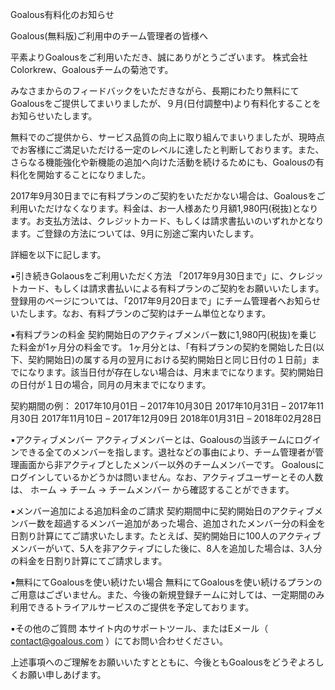 Goalous有料化のお知らせ

Goalous(無料版)ご利用中のチーム管理者の皆様へ

平素よりGoalousをご利用いただき、誠にありがとうございます。
株式会社Colorkrew、Goalousチームの菊池です。

みなさまからのフィードバックをいただきながら、長期にわたり無料にてGoalousをご提供してまいりましたが、９月(日付調整中)より有料化することをお知らせいたします。

無料でのご提供から、サービス品質の向上に取り組んでまいりましたが、現時点でお客様にご満足いただける一定のレベルに達したと判断しております。また、さらなる機能強化や新機能の追加へ向けた活動を続けるためにも、Goalousの有料化を開始することになりました。

2017年9月30日までに有料プランのご契約をいただかない場合は、Goalousをご利用いただけなくなります。料金は、お一人様あたり月額1,980円(税抜)となります。お支払方法は、クレジットカード、もしくは請求書払いのいずれかとなります。ご登録の方法については、9月に別途ご案内いたします。

詳細を以下に記します。

▪️引き続きGolaousをご利用いただく方法
「2017年9月30日まで」に、クレジットカード、もしくは請求書払いによる有料プランのご契約をお願いいたします。登録用のページについては、「2017年9月20日まで」にチーム管理者へお知らせいたします。なお、有料プランのご契約はチーム単位となります。

▪️有料プランの料金
契約開始日のアクティブメンバー数に1,980円(税抜)を乗じた料金が1ヶ月分の料金です。
1ヶ月分とは、「有料プランの契約を開始した日(以下、契約開始日)の属する月の翌月における契約開始日と同じ日付の１日前」までになります。該当日付が存在しない場合は、月末までになります。契約開始日の日付が１日の場合，同月の月末までになります。

契約期間の例：
2017年10月01日 – 2017年10月30日
2017年10月31日 – 2017年11月30日
2017年11月10日 – 2017年12月09日
2018年01月31日 – 2018年02月28日

▪️アクティブメンバー
アクティブメンバーとは、Goalousの当該チームにログインできる全てのメンバーを指します。退社などの事由により、チーム管理者が管理画面から非アクティブとしたメンバー以外のチームメンバーです。
Goalousにログインしているかどうかは問いません。なお、アクティブユーザーとその人数は、
ホーム -> チーム -> チームメンバー
から確認することができます。

▪️メンバー追加による追加料金のご請求
契約期間中に契約開始日のアクティブメンバー数を超過するメンバー追加があった場合、追加されたメンバー分の料金を日割り計算にてご請求いたします。たとえば、契約開始日に100人のアクティブメンバーがいて、5人を非アクティブにした後に、8人を追加した場合は、3人分の料金を日割り計算にてご請求します。

▪️無料にてGoalousを使い続けたい場合
無料にてGoalousを使い続けるプランのご用意はございません。また、今後の新規登録チームに対しては、一定期間のみ利用できるトライアルサービスのご提供を予定しております。

▪️その他のご質問
本サイト内のサポートツール、またはEメール（ contact@goalous.com ）にてお問い合わせください。



上述事項へのご理解をお願いいたすとともに、今後ともGoalousをどうぞよろしくお願い申しあげます。

